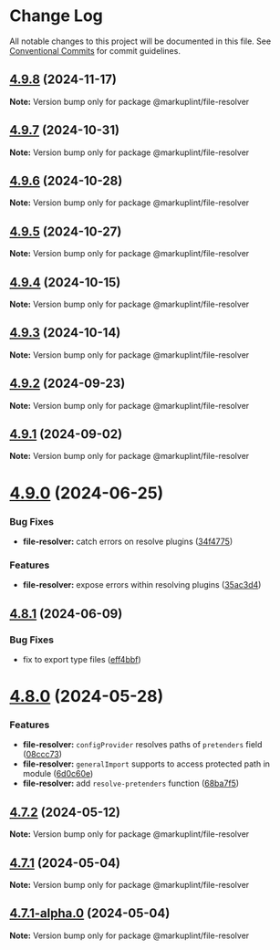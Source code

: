 # Change Log

All notable changes to this project will be documented in this file.
See [Conventional Commits](https://conventionalcommits.org) for commit guidelines.

## [4.9.8](https://github.com/markuplint/markuplint/compare/@markuplint/file-resolver@4.9.7...@markuplint/file-resolver@4.9.8) (2024-11-17)

**Note:** Version bump only for package @markuplint/file-resolver

## [4.9.7](https://github.com/markuplint/markuplint/compare/@markuplint/file-resolver@4.9.6...@markuplint/file-resolver@4.9.7) (2024-10-31)

**Note:** Version bump only for package @markuplint/file-resolver

## [4.9.6](https://github.com/markuplint/markuplint/compare/@markuplint/file-resolver@4.9.5...@markuplint/file-resolver@4.9.6) (2024-10-28)

**Note:** Version bump only for package @markuplint/file-resolver

## [4.9.5](https://github.com/markuplint/markuplint/compare/@markuplint/file-resolver@4.9.4...@markuplint/file-resolver@4.9.5) (2024-10-27)

**Note:** Version bump only for package @markuplint/file-resolver

## [4.9.4](https://github.com/markuplint/markuplint/compare/@markuplint/file-resolver@4.9.3...@markuplint/file-resolver@4.9.4) (2024-10-15)

**Note:** Version bump only for package @markuplint/file-resolver

## [4.9.3](https://github.com/markuplint/markuplint/compare/@markuplint/file-resolver@4.9.2...@markuplint/file-resolver@4.9.3) (2024-10-14)

**Note:** Version bump only for package @markuplint/file-resolver

## [4.9.2](https://github.com/markuplint/markuplint/compare/@markuplint/file-resolver@4.9.1...@markuplint/file-resolver@4.9.2) (2024-09-23)

**Note:** Version bump only for package @markuplint/file-resolver

## [4.9.1](https://github.com/markuplint/markuplint/compare/@markuplint/file-resolver@4.9.0...@markuplint/file-resolver@4.9.1) (2024-09-02)

**Note:** Version bump only for package @markuplint/file-resolver

# [4.9.0](https://github.com/markuplint/markuplint/compare/@markuplint/file-resolver@4.8.1...@markuplint/file-resolver@4.9.0) (2024-06-25)

### Bug Fixes

- **file-resolver:** catch errors on resolve plugins ([34f4775](https://github.com/markuplint/markuplint/commit/34f47754f2b470c31b9f1215f4072e72b2af6e2a))

### Features

- **file-resolver:** expose errors within resolving plugins ([35ac3d4](https://github.com/markuplint/markuplint/commit/35ac3d46d0aa8e3483defa66c1239e739c57e060))

## [4.8.1](https://github.com/markuplint/markuplint/compare/@markuplint/file-resolver@4.8.0...@markuplint/file-resolver@4.8.1) (2024-06-09)

### Bug Fixes

- fix to export type files ([eff4bbf](https://github.com/markuplint/markuplint/commit/eff4bbfd127574809dc5e15d7cafe87699758ee0))

# [4.8.0](https://github.com/markuplint/markuplint/compare/@markuplint/file-resolver@4.7.2...@markuplint/file-resolver@4.8.0) (2024-05-28)

### Features

- **file-resolver:** `configProvider` resolves paths of `pretenders` field ([08ccc73](https://github.com/markuplint/markuplint/commit/08ccc7306ac748ce66e33ab571dab1a2eeace12e))
- **file-resolver:** `generalImport` supports to access protected path in module ([6d0c60e](https://github.com/markuplint/markuplint/commit/6d0c60e25d63d31a150a5f2cf7c41bef481302d4))
- **file-resolver:** add `resolve-pretenders` function ([68ba7f5](https://github.com/markuplint/markuplint/commit/68ba7f5acaba13484172bca3ea5f60e0bf3044ef))

## [4.7.2](https://github.com/markuplint/markuplint/compare/@markuplint/file-resolver@4.7.1...@markuplint/file-resolver@4.7.2) (2024-05-12)

**Note:** Version bump only for package @markuplint/file-resolver

## [4.7.1](https://github.com/markuplint/markuplint/compare/@markuplint/file-resolver@4.7.1-alpha.0...@markuplint/file-resolver@4.7.1) (2024-05-04)

**Note:** Version bump only for package @markuplint/file-resolver

## [4.7.1-alpha.0](https://github.com/markuplint/markuplint/compare/@markuplint/file-resolver@4.7.0...@markuplint/file-resolver@4.7.1-alpha.0) (2024-05-04)

**Note:** Version bump only for package @markuplint/file-resolver
